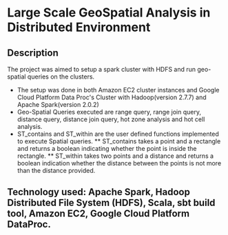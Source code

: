 # Large Scale GeoSpatial Analysis in Distributed Environment

## Description
The project was aimed to setup a spark cluster with HDFS and run geo-spatial queries on the clusters.

* The setup was done in both Amazon EC2 cluster instances and Google Cloud Platform Data Proc's Cluster with Hadoop(version 2.7.7) and Apache Spark(version 2.0.2)
* Geo-Spatial Queries executed are range query, range join query, distance query, distance join query, hot zone analysis and hot cell analysis.
* ST_contains and ST_within are the user defined functions implemented to execute Spatial queries.
** ST_contains takes a point and a rectangle and returns a boolean indicating whether the point is inside the rectangle.
** ST_within takes two points and a distance and returns a boolean indication whether the distance between the points is not more than the distance provided.


## Technology used: Apache Spark, Hadoop Distributed File System (HDFS), Scala, sbt build tool, Amazon EC2, Google Cloud Platform DataProc.
